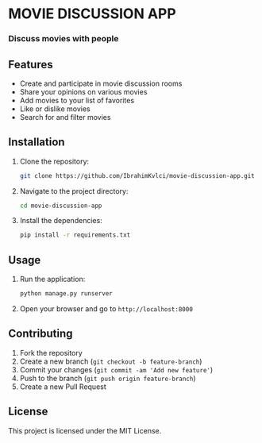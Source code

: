 # MOVIE DISCUSSION APP
### Discuss movies with people

## Features

- Create and participate in movie discussion rooms
- Share your opinions on various movies
- Add movies to your list of favorites
- Like or dislike movies
- Search for and filter movies

## Installation

1. Clone the repository:
    ```bash
    git clone https://github.com/IbrahimKvlci/movie-discussion-app.git
    ```
2. Navigate to the project directory:
    ```bash
    cd movie-discussion-app
    ```
3. Install the dependencies:
    ```bash
    pip install -r requirements.txt
    ```

## Usage

1. Run the application:
    ```bash
    python manage.py runserver
    ```
2. Open your browser and go to `http://localhost:8000`

## Contributing

1. Fork the repository
2. Create a new branch (`git checkout -b feature-branch`)
3. Commit your changes (`git commit -am 'Add new feature'`)
4. Push to the branch (`git push origin feature-branch`)
5. Create a new Pull Request

## License

This project is licensed under the MIT License.
